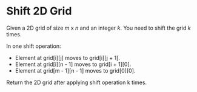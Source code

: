 # Shift 2D Grid

Given a 2D grid of size *m* x *n* and an integer *k*. You need to shift the grid *k* times.

In one shift operation:

- Element at grid[i][j] moves to grid[i][j + 1].
- Element at grid[i][n - 1] moves to grid[i + 1][0].
- Element at grid[m - 1][n - 1] moves to grid[0][0].

Return the 2D grid after applying shift operation k times.